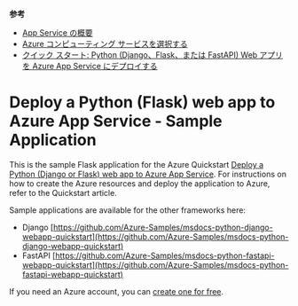 **参考**  
* [App Service の概要](https://learn.microsoft.com/ja-jp/azure/app-service/overview)
* [Azure コンピューティング サービスを選択する](https://learn.microsoft.com/ja-jp/azure/architecture/guide/technology-choices/compute-decision-tree)
* [クイック スタート: Python (Django、Flask、または FastAPI) Web アプリを Azure App Service にデプロイする](https://learn.microsoft.com/ja-jp/azure/app-service/quickstart-python?tabs=flask%2Cmac-linux%2Cazure-cli%2Cazure-cli-deploy%2Cdeploy-instructions-azportal%2Cterminal-bash%2Cdeploy-instructions-zip-azcli)

# Deploy a Python (Flask) web app to Azure App Service - Sample Application

This is the sample Flask application for the Azure Quickstart [Deploy a Python (Django or Flask) web app to Azure App Service](https://docs.microsoft.com/en-us/azure/app-service/quickstart-python). For instructions on how to create the Azure resources and deploy the application to Azure, refer to the Quickstart article.

Sample applications are available for the other frameworks here:

* Django [https://github.com/Azure-Samples/msdocs-python-django-webapp-quickstart](https://github.com/Azure-Samples/msdocs-python-django-webapp-quickstart)
* FastAPI [https://github.com/Azure-Samples/msdocs-python-fastapi-webapp-quickstart](https://github.com/Azure-Samples/msdocs-python-fastapi-webapp-quickstart)

If you need an Azure account, you can [create one for free](https://azure.microsoft.com/en-us/free/).

